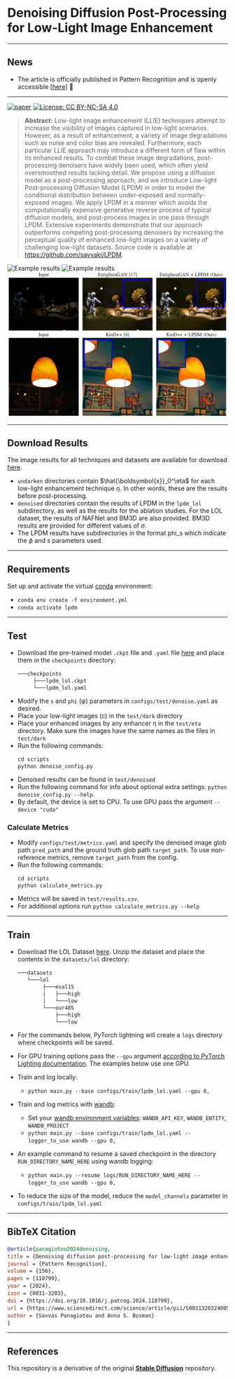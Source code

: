 # Denoising Diffusion Post-Processing for Low-Light Image Enhancement
--------
## News
- The article is officially published in Pattern Recognition and is openly accessible [[here](https://doi.org/10.1016/j.patcog.2024.110799)] 🎉
--------
[![paper](https://img.shields.io/badge/arXiv-Paper-<COLOR>.svg)](https://doi.org/10.1016/j.patcog.2024.110799)
[![License: CC BY-NC-SA 4.0](https://img.shields.io/badge/License-CC_BY--NC--SA_4.0-lightgrey.svg)](https://creativecommons.org/licenses/by-nc-sa/4.0/)

>**Abstract:** Low-light image enhancement (LLIE) techniques attempt to increase the visibility of images captured in low-light scenarios. However, as a result of enhancement, a variety of image degradations such as noise and color bias are revealed. Furthermore, each particular LLIE approach may introduce a different form of flaw within its enhanced results. To combat these image degradations, post-processing denoisers have widely been used, which often yield oversmoothed results lacking detail. We propose using a diffusion model as a post-processing approach, and we introduce Low-light Post-processing Diffusion Model (LPDM) in order to model the conditional distribution between under-exposed and normally-exposed images. We apply LPDM in a manner which avoids the computationally expensive generative reverse process of typical diffusion models, and post-process images in one pass through LPDM. Extensive experiments demonstrate that our approach outperforms competing post-processing denoisers by increasing the perceptual quality of enhanced low-light images on a variety of challenging low-light datasets. Source code is available at https://github.com/savvaki/LPDM.

![Example results](img/ex1.png "Example 1")
![Example results](img/ex2.png "Example 2")
![Example results](img/ex3.png "Example 3")

----

## Download Results
The image results for all techniques and datasets are available for download [here](https://drive.google.com/drive/folders/119Uh8bVoeo_2NsUtaYaL77K_U229Uz06?usp=sharing).

- `undarken` directories contain $\hat{\boldsymbol{x}}_0^\eta$ for each low-light enhancement technique $\eta$. In other words, these are the results before post-processing.
- `denoised` directories contain the results of LPDM in the `lpdm_lol` subdirectory, as well as the results for the ablation studies. For the LOL dataset, the results of NAFNet and BM3D are also provided. BM3D results are provided for different values of $\sigma$. 
- The LPDM results have subdirectories in the format phi\_s which indicate the $\phi$ and $s$ parameters used.

----
## Requirements
Set up and activate the virtual [conda](https://docs.anaconda.com/anaconda/install/index.html) environment: 
- `conda env create -f environment.yml`
- `conda activate lpdm`

----
## Test 

- Download the pre-trained model `.ckpt` file and `.yaml` file [here](https://drive.google.com/drive/folders/17_nzmy8VlFWrcggDnwSWNjrcVoK4C_Nf?usp=sharing) and place them in the `checkpoints` directory:
    ```
    ───checkpoints
         ├───lpdm_lol.ckpt
         └───lpdm_lol.yaml
    ```
- Modify the `s` and `phi` (&phi;) parameters in `configs/test/denoise.yaml` as desired.
- Place your low-light images (c) in the `test/dark` directory
- Place your enhanced images by any enhancer &eta; in the `test/eta` directory. Make sure the images have the same names as the files in `test/dark`
- Run the following commands:
    ```
    cd scripts
    python denoise_config.py
    ```
- Denoised results can be found in `test/denoised`
- Run the following command for info about optional extra settings: `python denoise_config.py --help`. 
- By default, the device is set to CPU. To use GPU pass the argument `--device "cuda"`

### Calculate Metrics
- Modify `configs/test/metrics.yaml` and specify the denoised image glob path `pred_path` and the ground truth glob path `target_path`. To use non-reference metrics, remove `target_path` from the config.
- Run the following commands:
    ```
    cd scripts
    python calculate_metrics.py
    ```
- Metrics will be saved in `test/results.csv`. 
- For additional options run `python calculate_metrics.py --help` 
----

## Train

- Download the LOL Dataset [here](https://daooshee.github.io/BMVC2018website/). Unzip the dataset and place the contents in the `datasets/lol` directory:
    ```
    ───datasets
       └───lol
            ├───eval15
            │   ├───high
            │   └───low
            └───our485
                ├───high
                └───low
    ```
- For the commands below, PyTorch lightning will create a `logs` directory where checkpoints will be saved.
- For GPU training options pass the `--gpu` argument [according to PyTorch Lighting documentation](https://lightning.ai/docs/pytorch/latest/accelerators/gpu_basic.html#choosing-gpu-devices). The examples below use one GPU.
- Train and log locally:
    - `python main.py --base configs/train/lpdm_lol.yaml --gpu 0,`
- Train and log metrics with [wandb](https://docs.wandb.ai/):
    - Set your [wandb environment variables](https://docs.wandb.ai/guides/track): `WANDB_API_KEY`, `WANDB_ENTITY`, `WANDB_PROJECT`
    - `python main.py --base configs/train/lpdm_lol.yaml --logger_to_use wandb --gpu 0,`
 

- An example command to resume a saved checkpoint in the directory `RUN_DIRECTORY_NAME_HERE` using wandb logging:
    - `python main.py --resume logs/RUN_DIRECTORY_NAME_HERE --logger_to_use wandb --gpu 0,`

- To reduce the size of the model, reduce the `model_channels` parameter in `configs/train/lpdm_lol.yaml`

----
## BibTeX Citation

```bibtex
@article{panagiotou2024denoising,
title = {Denoising diffusion post-processing for low-light image enhancement},
journal = {Pattern Recognition},
volume = {156},
pages = {110799},
year = {2024},
issn = {0031-3203},
doi = {https://doi.org/10.1016/j.patcog.2024.110799},
url = {https://www.sciencedirect.com/science/article/pii/S0031320324005508},
author = {Savvas Panagiotou and Anna S. Bosman}
}
```

----

## References
This repository is a derivative of the original [**Stable Diffusion**](https://github.com/CompVis/stable-diffusion) repository.


